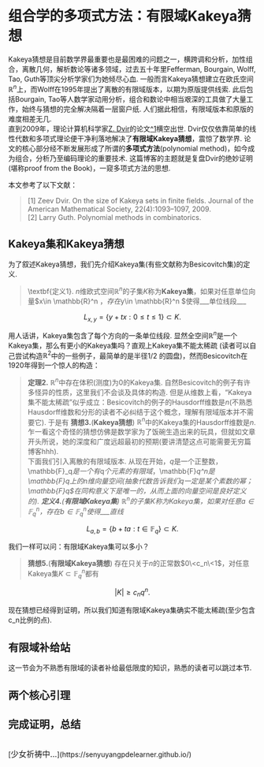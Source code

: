 <style>
.bjimg{
  position: fixed;
  top: 0;
  left: 0;
  width:100%;
height:100%;
min-width: 1000px;
z-index:-10;
zoom: 1;
  background-image: url(https://mathinstitutes.org/uploads/2021/07/images/12424_highlight_40.png);
  background-repeat: no-repeat;
  background-size: contain;
  background-position: center 0;
  opacity: 0.3;
  }
</style>
<head>
<script src="https://cdn.mathjax.org/mathjax/latest/MathJax.js?config=TeX-AMS-MML_HTMLorMML" type="text/javascript"></script>
    <script type="text/x-mathjax-config">
        MathJax.Hub.Config({
            tex2jax: {
            skipTags: ['script', 'noscript', 'style', 'textarea', 'pre'],
            inlineMath: [['$','$']]
            }
        });
    </script>
</head>
<div class="bjimg"></div>

# 组合学的多项式方法：有限域Kakeya猜想

Kakeya猜想是目前数学界最重要也是最困难的问题之一，横跨调和分析，加性组合，离散几何，解析数论等诸多领域，过去五十年里Fefferman, Bourgain, Wolff, Tao, Guth等顶尖分析学家们为她倾尽心血. 一般而言Kakeya猜想建立在欧氏空间$\mathbb{R}^n$上，而Wolff在1995年提出了离散的有限域版本，以期为原版提供线索. 此后包括Bourgain, Tao等人数学家动用分析，组合和数论中相当艰深的工具做了大量工作，始终与猜想的完全解决隔着一层窗户纸. 人们据此相信，有限域版本和原版的难度相差无几. <br/>
直到2009年，理论计算机科学家[Z. Dvir](https://www.cs.princeton.edu/~zdvir/)的论文[^1](https://www.cs.princeton.edu/~zdvir/papers/Dvir09.pdf)横空出世. Dvir仅仅依靠简单的线性代数和多项式理论便干净利落地解决了**有限域Kakeya猜想**，震惊了数学界. 论文的核心部分经不断发展形成了所谓的**多项式方法**(polynomial method)，如今成为组合，分析乃至编码理论的重要技术. 这篇博客的主题就是复盘Dvir的绝妙证明(堪称proof from the Book)，一窥多项式方法的思想. <br/>

本文参考了以下文献：
> [1] Zeev Dvir. On the size of Kakeya sets in finite fields. Journal of the American Mathematical Society, 22(4):1093–1097, 2009.<br/>
> [2] Larry Guth. Polynomial methods in combinatorics. 

##  Kakeya集和Kakeya猜想

为了叙述Kakeya猜想，我们先介绍Kakeya集(有些文献称为Besicovitch集)的定义.
> \textbf{定义1}. $n$维欧式空间$\mathbb{R}^n$的子集$K$称为**Kakeya集**，如果对任意单位向量$x\in \mathbb{R}^n $，存在$y\in \mathbb{R}^n $使得___单位线段___

$$
L_{x,y}=\{y+tx: 0\leq t\leq 1\}\subset K.$$

用人话讲，Kakeya集包含了每个方向的一条单位线段. 显然全空间$\mathbb{R}^n$是一个Kakeya集，那么有更小的Kakeya集吗？直观上Kakeya集不能太稀疏 (读者可以自己尝试构造$\mathbb{R}^2$中的一些例子，最简单的是半径1/2 的圆盘)，然而Besicovitch在1920年得到一个惊人的构造：
> **定理2.** $\mathbb{R}^n$中存在体积(测度)为$0$的Kakeya集.
自然Besicovitch的例子有许多怪异的性质，这里我们不会谈及具体的构造. 但是从维数上看，“Kakeya集不能太稀疏”似乎成立：Besicovitch的例子的Hausdorff维数是$n$(不熟悉Hausdorff维数和分形的读者不必纠结于这个概念，理解有限域版本并不需要它). 于是有
> **猜想3.**(**Kakeya猜想**) $\mathbb{R}^n$中的Kakeya集的Hausdorff维数是$n$.
乍一看这个奇怪的猜想仿佛是数学家为了饭碗生造出来的玩具，但就如文章开头所说，她的深度和广度远超最初的预期(要讲清楚这点可能需要无穷篇博客hhh). <br/>
下面我们引入离散的有限域版本. 从现在开始，$q$是一个正整数，\mathbb{F}_q$是一个有$q$个元素的有限域，$\mathbb{F}_q^n$是$\mathbb{F}_q$上的$n$维向量空间(抽象代数告诉我们$q$一定是某个素数的幂；$\mathbb{F}_q$在同构意义下是唯一的，从而上面的向量空间是良好定义的). 
> **定义4.**(**有限域Kakeya集**) $\mathbb{R}^n$的子集$K$称为Kakeya集，如果对任意$a\in \mathbb{F}_q^n$，存在$b\in\mathbb{F}_q^n$使得___直线___

$$
L_{a,b}=\{b+ta: t\in \mathbb{F}_q\}\subset K.$$

我们一样可以问：有限域Kakeya集可以多小？
> **猜想5.**(**有限域Kakeya猜想**) 存在只关于$n$的正常数$0\<c_n\<1$，对任意Kakeya集$K\subset \mathbb{F}_q^n$都有

$$
\vert K\vert \geq c_n q^n.$$

现在猜想已经得到证明，所以我们知道有限域Kakeya集确实不能太稀疏(至少包含c_n比例的点). 

## 有限域补给站

这一节会为不熟悉有限域的读者补给最低限度的知识，熟悉的读者可以跳过本节. 

## 两个核心引理

## 完成证明，总结

<br/>
[<font size="3">少女祈祷中...</font>](https://senyuyangpdelearner.github.io/)
